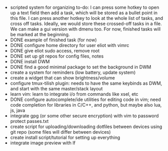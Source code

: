 * scripted system for organizing to-do: I can press some hotkey to open up a text field then add a task, which will be stored as a bullet point in this file. I can press another hotkey to look at the whole list of tasks, and cross off tasks. Ideally, we would store these crossed-off tasks in a file. We can make a gui version with dmenu too. For now, finished tasks will be marked at the beginning.
* DONE example of finished task (for now)
* DONE configure home directory for user eliot with vimrc
* DONE give eliot sudo access, remove root
* DONE set up git repos for config files, notes
* DONE install DWM
* DONE find a good minimal package to set the background in DWM
* create a system for reminders (low battery, update system)
* create a widget that can show brightness/volume
* configure tmux-tilish plugin: needs to have the same keybinds as DWM, and start with the same master/stack layout
* learn vim: learn to integrate i/o from commands like xsel, etc
* DONE configure autocomplete/ide utilities for editing code in vim; need code completion for libraries in C/C++, and python, but maybe also lua, js, java
* integrate gpg (or some other secure encryption) with vim to password protect passes.txt
* create script for uploading/downloading dotfiles between devices using git repo (some files will differ between devices)
* create install script/tutorial for setting up everything
* integrate image preview with lf
